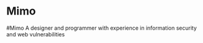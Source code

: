 # Mimo
#Mimo
A designer and programmer with experience in information security and web vulnerabilities
